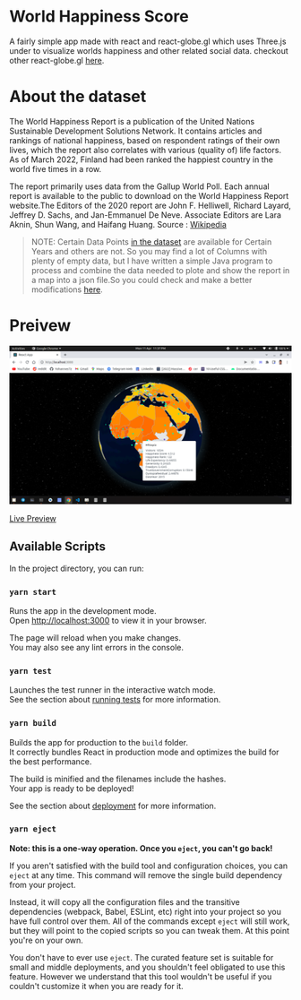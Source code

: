 # World Happiness Score
A fairly simple app made with react and react-globe.gl which uses Three.js under to visualize
worlds happiness and other related social data. checkout other react-globe.gl [here](https://github.com/vasturiano/react-globe.gl).

# About the dataset
The World Happiness Report is a publication of the United Nations Sustainable Development Solutions Network. It contains articles and rankings of national happiness, based on respondent ratings of their own lives, which the report also correlates with various (quality of) life factors. As of March 2022, Finland had been ranked the happiest country in the world five times in a row.

The report primarily uses data from the Gallup World Poll. Each annual report is available to the public to download on the World Happiness Report website.The Editors of the 2020 report are John F. Helliwell, Richard Layard, Jeffrey D. Sachs, and Jan-Emmanuel De Neve. Associate Editors are Lara Aknin, Shun Wang, and Haifang Huang. Source : [Wikipedia](https://en.wikipedia.org/wiki/World_Happiness_Report)

>NOTE: Certain Data Points [in the dataset](https://www.kaggle.com/datasets/shivkumarganesh/world-happiness-report-20152022) are available for Certain Years and others are not. So you may find a lot of Columns with plenty of empty data, but I have written a simple Java program to process and combine the data needed to plote and show the report in a map into a json file.So you could check and make a better modifications [here]().

# Preivew
![preview](/globe-preview.png)

[Live Preview](https://world-happines-score.netlify.app/)

## Available Scripts

In the project directory, you can run:

### `yarn start`

Runs the app in the development mode.\
Open [http://localhost:3000](http://localhost:3000) to view it in your browser.

The page will reload when you make changes.\
You may also see any lint errors in the console.

### `yarn test`

Launches the test runner in the interactive watch mode.\
See the section about [running tests](https://facebook.github.io/create-react-app/docs/running-tests) for more information.

### `yarn build`

Builds the app for production to the `build` folder.\
It correctly bundles React in production mode and optimizes the build for the best performance.

The build is minified and the filenames include the hashes.\
Your app is ready to be deployed!

See the section about [deployment](https://facebook.github.io/create-react-app/docs/deployment) for more information.

### `yarn eject`

**Note: this is a one-way operation. Once you `eject`, you can't go back!**

If you aren't satisfied with the build tool and configuration choices, you can `eject` at any time. This command will remove the single build dependency from your project.

Instead, it will copy all the configuration files and the transitive dependencies (webpack, Babel, ESLint, etc) right into your project so you have full control over them. All of the commands except `eject` will still work, but they will point to the copied scripts so you can tweak them. At this point you're on your own.

You don't have to ever use `eject`. The curated feature set is suitable for small and middle deployments, and you shouldn't feel obligated to use this feature. However we understand that this tool wouldn't be useful if you couldn't customize it when you are ready for it.
